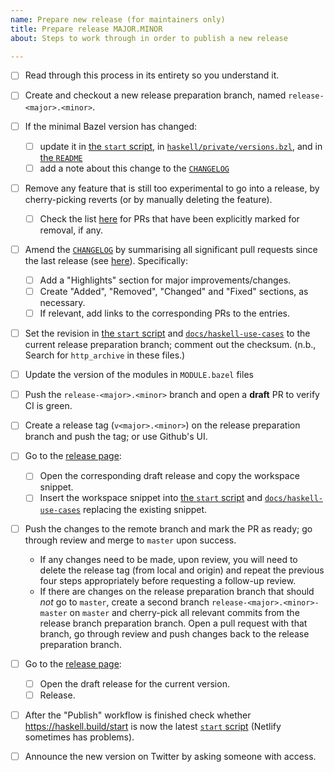 ```yaml
---
name: Prepare new release (for maintainers only)
title: Prepare release MAJOR.MINOR
about: Steps to work through in order to publish a new release

---
```


- [ ] Read through this process in its entirety so you understand it.
- [ ] Create and checkout a new release preparation branch, named
      `release-<major>.<minor>`.
- [ ] If the minimal Bazel version has changed:
  - [ ] update it in [the `start` script][start], in [`haskell/private/versions.bzl`][versions], and in [the `README`][readme]
  - [ ] add a note about this change to the [`CHANGELOG`][changelog]
- [ ] Remove any feature that is still too experimental to go into a
      release, by cherry-picking reverts (or by manually deleting the
      feature).
  - [ ] Check the list [here](/MAINTAINERS.md#remove-these-prs-from-minor-releases)
        for PRs that have been explicitly marked for removal, if any.
- [ ] Amend the [`CHANGELOG`][changelog] by summarising all significant
      pull requests since the last release (see
      [here](/MAINTAINERS.md#generating-the-pr-list-for-the-changelog)). Specifically:
  - [ ] Add a "Highlights" section for major improvements/changes.
  - [ ] Create "Added", "Removed", "Changed" and "Fixed" sections, as
        necessary.
  - [ ] If relevant, add links to the corresponding PRs to the entries.
- [ ] Set the revision in [the `start` script][start] and
      [`docs/haskell-use-cases`][usecases] to the current release
      preparation branch; comment out the checksum. (n.b., Search for
      `http_archive` in these files.)
- [ ] Update the version of the modules in `MODULE.bazel` files
- [ ] Push the `release-<major>.<minor>` branch and open a **draft** PR
      to verify CI is green.
- [ ] Create a release tag (`v<major>.<minor>`) on the release
      preparation branch and push the tag; or use Github's UI.
- [ ] Go to the [release page][releases]:
    - [ ] Open the corresponding draft release and copy the workspace snippet.
    - [ ] Insert the workspace snippet into [the `start` script][start]
          and [`docs/haskell-use-cases`][usecases] replacing the existing snippet. 
- [ ] Push the changes to the remote branch and mark the PR as ready;
      go through review and merge to `master` upon success.
  - If any changes need to be made, upon review, you will need to delete
    the release tag (from local and origin) and repeat the previous four
    steps appropriately before requesting a follow-up review.
  - If there are changes on the release preparation branch that should
    *not* go to `master`, create a second branch
    `release-<major>.<minor>-master` on `master` and cherry-pick all
    relevant commits from the release branch preparation branch. Open a
    pull request with that branch, go through review and push changes
    back to the release preparation branch.
- [ ] Go to the [release page][releases]:
    - [ ] Open the draft release for the current version.
    - [ ] Release.
- [ ] After the "Publish" workflow is finished check whether https://haskell.build/start
      is now the latest [`start` script][start] (Netlify sometimes has problems).
- [ ] Announce the new version on Twitter by asking someone with access.


[start]: /start
[versions]: /haskell/private/versions.bzl
[changelog]: /CHANGELOG.md
[usecases]: /docs/haskell-use-cases.rst
[readme]: /README.md
[releases]: https://github.com/tweag/rules_haskell/releases
